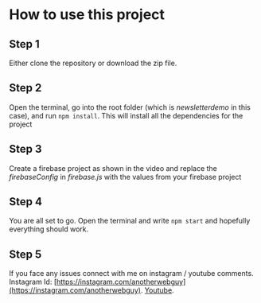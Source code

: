 # How to use this project

## Step 1

Either clone the repository or download the zip file.

## Step 2

Open the terminal, go into the root folder (which is _newsletterdemo_ in this case), and run `npm install`. This will install all the dependencies for the project

## Step 3

Create a firebase project as shown in the video and replace the _firebaseConfig_ in _firebase.js_ with the values from your firebase project

## Step 4

You are all set to go. Open the terminal and write `npm start` and hopefully everything should work.

## Step 5

If you face any issues connect with me on instagram / youtube comments. Instagram Id: [https://instagram.com/anotherwebguy](https://instagram.com/anotherwebguy).
[Youtube](https://youtube.com/c/anotherwebguy).
